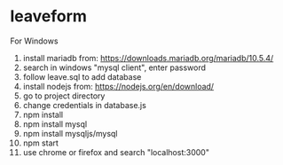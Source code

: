 # leaveform

For Windows

1. install mariadb from: https://downloads.mariadb.org/mariadb/10.5.4/
2. search in windows "mysql client", enter password
3. follow leave.sql to add database 
4. install nodejs from: https://nodejs.org/en/download/
5. go to project directory
6. change credentials in database.js
7. npm install
8. npm install mysql
9. npm install mysqljs/mysql
10. npm start
11. use chrome or firefox and search "localhost:3000"
